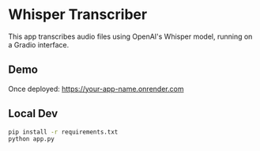 # Whisper Transcriber

This app transcribes audio files using OpenAI's Whisper model, running on a Gradio interface.

## Demo
Once deployed: https://your-app-name.onrender.com

## Local Dev
```bash
pip install -r requirements.txt
python app.py
